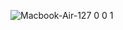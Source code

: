 ![Macbook-Air-127 0 0 1](https://github.com/user-attachments/assets/3b592bc4-c318-4325-b0a4-2f85fb0f09dc)
